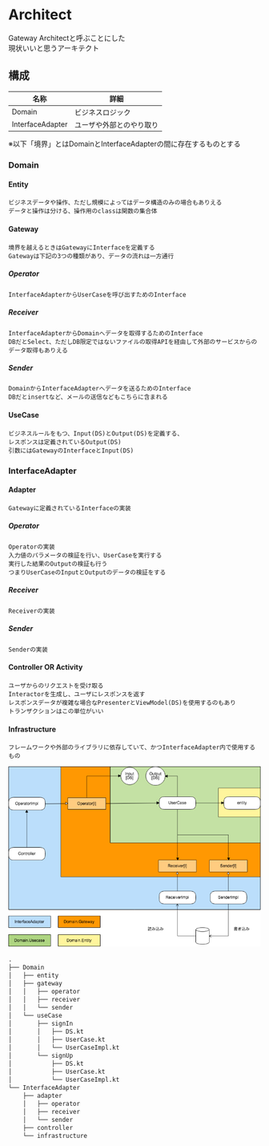 # Architect

Gateway Architectと呼ぶことにした<br />
現状いいと思うアーキテクト


## 構成

|名称|詳細|
|---|---|
|Domain|ビジネスロジック|
|InterfaceAdapter|ユーザや外部とのやり取り|

※以下「境界」とはDomainとInterfaceAdapterの間に存在するものとする

### Domain

#### Entity

```
ビジネスデータや操作、ただし規模によってはデータ構造のみの場合もありえる
データと操作は分ける、操作用のclassは関数の集合体
```

#### Gateway

```
境界を越えるときはGatewayにInterfaceを定義する
Gatewayは下記の3つの種類があり、データの流れは一方通行
```

##### Operator

```
InterfaceAdapterからUserCaseを呼び出すためのInterface
```

##### Receiver

```
InterfaceAdapterからDomainへデータを取得するためのInterface
DBだとSelect、ただしDB限定ではないファイルの取得APIを経由して外部のサービスからのデータ取得もありえる
```

##### Sender

```
DomainからInterfaceAdapterへデータを送るためのInterface
DBだとinsertなど、メールの送信などもこちらに含まれる
```

#### UseCase

```
ビジネスルールをもつ、Input(DS)とOutput(DS)を定義する、
レスポンスは定義されているOutput(DS)
引数にはGatewayのInterfaceとInput(DS)
```

### InterfaceAdapter

#### Adapter

```
Gatewayに定義されているInterfaceの実装
```

##### Operator

```
Operatorの実装
入力値のパラメータの検証を行い、UserCaseを実行する
実行した結果のOutputの検証も行う
つまりUserCaseのInputとOutputのデータの検証をする
```

##### Receiver

```
Receiverの実装
```

##### Sender

```
Senderの実装
```

#### Controller OR Activity

```
ユーザからのリクエストを受け取る
Interactorを生成し、ユーザにレスポンスを返す
レスポンスデータが複雑な場合なPresenterとViewModel(DS)を使用するのもあり
トランザクションはこの単位がいい
```

#### Infrastructure

```
フレームワークや外部のライブラリに依存していて、かつInterfaceAdapter内で使用するもの
```

<img src="/Architect.png" alt="イメージ">

```
.
├── Domain
│   ├── entity
│   ├── gateway
│   │   ├── operator
│   │   ├── receiver
│   │   └── sender
│   └── useCase
│       ├── signIn
│       │   ├── DS.kt
│       │   ├── UserCase.kt
│       │   └── UserCaseImpl.kt
│       └── signUp
│           ├── DS.kt
│           ├── UserCase.kt
│           └── UserCaseImpl.kt
└── InterfaceAdapter
    ├── adapter
    │   ├── operator
    │   ├── receiver
    │   └── sender
    ├── controller
    └── infrastructure
```